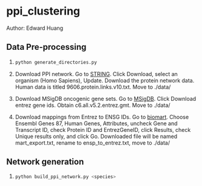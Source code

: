 # ppi_clustering
Author: Edward Huang

## Data Pre-processing

1.
    ```bash
    python generate_directories.py
    ```

2.  Download PPI network. Go to [STRING](http://string-db.org/). Click Download, select an organism (Homo Sapiens), Update. Download the protein network data. Human data is titled 9606.protein.links.v10.txt. Move to ./data/ 

3.  Download MSigDB oncogenic gene sets. Go to [MSigDB](http://software.broadinstitute.org/gsea/msigdb/collections.jsp#C6). Click Download entrez gene ids. Obtain c6.all.v5.2.entrez.gmt. Move to ./data/

2.  Download mappings from Entrez to ENSG IDs. Go to [biomart](http://www.ensembl.org/biomart/martview/). Choose Ensembl Genes 87, Human Genes, Attributes, uncheck Gene and Transcript ID, check Protein ID and EntrezGeneID, click Results, check Unique results only, and click Go. Downloaded file will be named mart_export.txt, rename to ensp_to_entrez.txt, move to ./data/

## Network generation

1.  
    ```bash
    python build_ppi_network.py <species>
    ```
